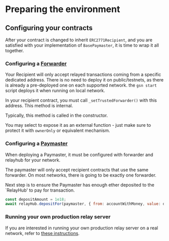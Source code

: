 # Preparing the environment
## Configuring your contracts <a id="configure_contracts"></a>

After your contract is changed to inherit `ERC2771Recipient`, and you are satisfied with your implementation of `BasePaymaster`, it is time to wrap it all together.

### Configuring a [Forwarder](../contracts/index.md#trusted_forwarder)

Your Recipient will only accept relayed transactions coming from a specific dedicated address.
There is no need to deploy it on public/testnets, as there is already a pre-deployed one on each supported network.
the `gsn start` script deploys it when running on local network.

In your recipient contract, you must call `_setTrustedForwarder()` with this address.
This method is internal.

Typically, this method is called in the constructor.

You may select to expose it as an external function - just make sure to protect it with `ownerOnly` or equivalent mechanism.

### Configuring a [Paymaster](../contracts/index.md#paymaster) <a id="paymaster"></a>

When deploying a Paymaster, it must be configured with forwarder and relayhub for your network.

The paymaster will only accept recipient contracts that use the same forwarder. On most networks, there is going to be exactly one forwarder.

Next step is to ensure the Paymaster has enough ether deposited to the `RelayHub' to pay for transaction.

```javascript
const depositAmount = 1e18;
await relayHub.depositFor(paymaster, { from: accountWithMoney, value: depositAmount });
```


### Running your own production relay server

If you are interested in running your own production relay server on a real network, refer to [these instructions](/relay-server/deployment-reference.md).


